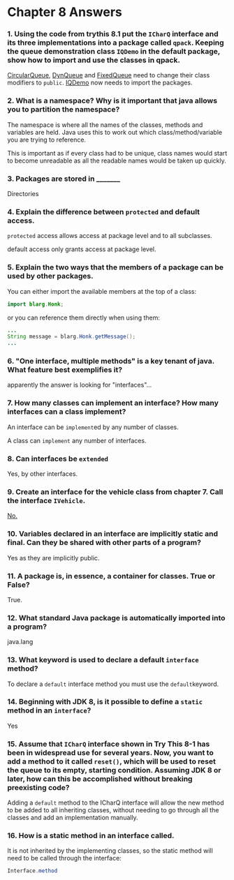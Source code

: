 # Chapter 8 Answers

### 1. Using the code from trythis 8.1 put the `ICharQ` interface and its three implementations into a package called `qpack`. Keeping the queue demonstration class `IQDemo` in the default package, show how to import and use the classes in qpack.

[CircularQueue](src/main/java/CircularQueue.java), [DynQueue](src/main/java/DynQueue.java) and [FixedQueue](src/main/java/FixedQueue.java) need to change their class modifiers to `public`.
[IQDemo](src/main/java/IQDemo.java) now needs to import the packages.

### 2. What is a namespace? Why is it important that java allows you to partition the namespace?

The namespace is where all the names of the classes, methods and variables are held. Java uses this to work out which class/method/variable you are trying to reference.

This is important as if every class had to be unique, class names would start to become unreadable as all the readable names would be taken up quickly.

### 3. Packages are stored in \_\_\_\_\_\_\_

Directories

### 4. Explain the difference between `protected` and default access.

`protected` access allows access at package level and to all subclasses.

default access only grants access at package level.

### 5. Explain the two ways that the members of a package can be used by other packages.

You can either import the available members at the top of a class:
```java
import blarg.Honk;
```
or you can reference them directly when using them:
```java
...
String message = blarg.Honk.getMessage();
...
```

### 6. "One interface, multiple methods" is a key tenant of java. What feature best exemplifies it?

apparently the answer is looking for "interfaces"...

### 7. How many classes can implement an interface? How many interfaces can a class implement? 

An interface can be `implement`ed by any number of classes.

A class can `implement` any number of interfaces.

### 8. Can interfaces be `extended`

Yes, by other interfaces.

### 9. Create an interface for the vehicle class from chapter 7. Call the interface `IVehicle`.

[No.](src/main/java/vehicle/IVehicle.java)

### 10. Variables declared in an interface are implicitly static and final. Can they be shared with other parts of a program?

Yes as they are implicitly public.

### 11. A package is, in essence, a container for classes. True or False?

True.

### 12. What standard Java package is automatically imported into a program?

java.lang

### 13. What keyword is used to declare a default `interface` method?

To declare a `default` interface method you must use the `default`keyword.

### 14. Beginning with JDK 8, is it possible to define a `static` method in an `interface`?

Yes

### 15. Assume that `ICharQ` interface shown in Try This 8-1 has been in widespread use for several years. Now, you want to add a method to it called `reset()`, which will be used to reset the queue to its empty, starting condition. Assuming JDK 8 or later, how can this be accomplished without breaking preexisting code?

Adding a `default` method to the ICharQ interface will allow the new method to be added to all inheriting classes, without needing to go through all the classes and add an implementation manually.

### 16. How is a static method in an interface called.

It is not inherited by the implementing classes, so the static method will need to be called through the interface:

```java
Interface.method
```